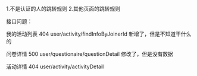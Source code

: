 1.不是认证的人的跳转规则
2.其他页面的跳转规则

接口问题：

我的活动列表 404 
user/activity/findInfoByJoinerId
新增了，但是不知道干什么的

问卷详情 500
user/questionaire/questionDetail
修改了，但是没有数据

活动详情 404
user/activity/activityDetail


